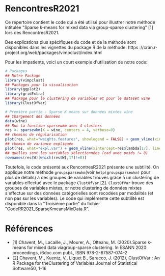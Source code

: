 # RencontresR2021

Ce répertoire contient le code qui a été utilisé pour illustrer notre méthode intitulée "Sparse k-means for mixed data via group-sparse
clustering" [1] lors des RencontresR2021.

Des explications plus spécifiques du code et de la méthode sont disponibles dans les vignettes du package R de la méthode:
https ://cran.r-project.org/web/packages/vimpclust/index.html

Pour les impatients, voici un court exemple d'utilisation de notre code:

```R  
# Packages
## Notre Package
library(vimpclust)
## Packages pour la visualisation
library(ggplot2)
library(gridExtra)
## Package pour le clustering de variables et pour le dataset wine
library(ClustOfVar)

# Première partie : Sparse K means sur données mixtes wine
## Chargement des données
data(wine)
## Run la fonction sparsewkm avec 4 clusters
res <- sparsewkm(X = wine, centers = 4, verbose=0)
## chemins de régularisation
plot(res, what="weights.features", showlegend = FALSE) + geom_vline(xintercept=res$lambda[17], linetype="dashed")
## chemin de variance expliquée
plot(res, what="expl.var") + geom_vline(xintercept=res$lambda[17], linetype="dashed")
## quelles sont les variables sélectionnées (cad avec poids != 0)
rownames(res$W)[which(res$W[,17]!=0)]
```

Toutefois, le code présenté aux RencontresR2021 présente une subtilité. On applique notre méthode `groupsparsewkm`(voir `help(groupsparsewkm)` pour plus de détails) à des groupes de variables trouvés grâce à un clustering de variables effectué avec le package `ClustOfVar` [2]. `ClustOfVar` trouve des groupes de variables mixtes, or notre clustering de données mixtes s'effectue sur des données catégorielles sont recodées par modalités (et non pas sur les variables). Le code qui implémente cette subtilité est disponible dans la "Troisième partie" du fichier "CodeRR2021_SparseKmeansMixData.R".


# Références 
* [1] Chavent, M., Lacaille, J., Mourer, A., Olteanu, M. (2020).Sparse k-means for mixed data viagroup-sparse clustering. In ESANN 2020 proceedings, i6doc.com publ., ISBN 978-2-87587-074-2
* [2] Chavent, M., Kuentz, V., Liquet B., Saracco, J. (2012), ClustOfVar : An R Package for theClustering of Variables.Journal of Statistical Software50, 1-16
